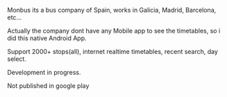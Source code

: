 Monbus its a bus company of Spain, works in Galicia, Madrid, Barcelona, etc...

Actually the company dont have any Mobile app to see the timetables, so i did this native Android App.

Support 2000+ stops(all), internet realtime timetables, recent search, day select.

Development in progress.

Not published in google play

